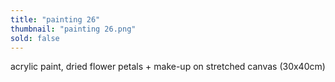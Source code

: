 ```yaml
---
title: "painting 26"
thumbnail: "painting 26.png"
sold: false
---
```

acrylic paint, dried flower petals + make-up on stretched canvas (30x40cm)
